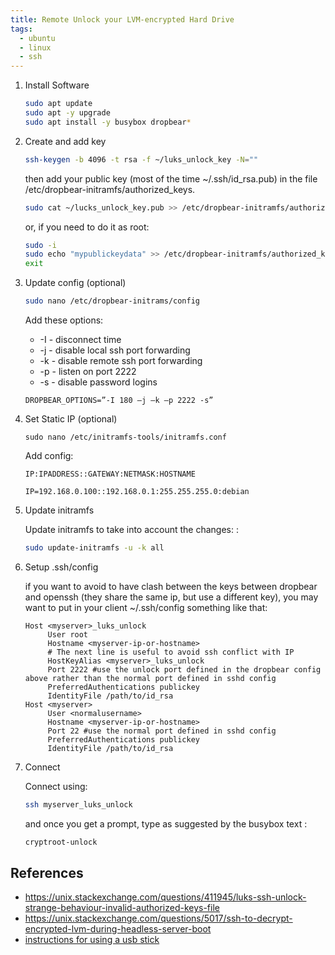 ```yaml
---
title: Remote Unlock your LVM-encrypted Hard Drive
tags:
  - ubuntu
  - linux
  - ssh
---
```




1. Install Software

    ```bash
    sudo apt update
    sudo apt -y upgrade
    sudo apt install -y busybox dropbear*
    ```

1. Create and add key

    ```bash
    ssh-keygen -b 4096 -t rsa -f ~/luks_unlock_key -N=""
    ```

    then add your public key (most of the time ~/.ssh/id_rsa.pub) in the file /etc/dropbear-initramfs/authorized_keys.
    
    ```bash
    sudo cat ~/lucks_unlock_key.pub >> /etc/dropbear-initramfs/authorized_keys
    ```
    
    or, if you need to do it as root:
    
    ```bash
    sudo -i
    sudo echo "mypublickeydata" >> /etc/dropbear-initramfs/authorized_keys
    exit
    ```

1. Update config (optional)

    ```bash
    sudo nano /etc/dropbear-initrams/config
    ```
    Add these options: 
    
    * -I - disconnect time
    * -j - disable local ssh port forwarding
    * -k - disable remote ssh port forwarding
    * -p - listen on port 2222
    * -s - disable password logins
    
    ```
    DROPBEAR_OPTIONS=”-I 180 –j –k –p 2222 -s”
    ```

1. Set Static IP (optional)

    ```
    sudo nano /etc/initramfs-tools/initramfs.conf
    ```
    
    Add config:
    
    ```
    IP:IPADDRESS::GATEWAY:NETMASK:HOSTNAME
    ```
    
    ```
    IP=192.168.0.100::192.168.0.1:255.255.255.0:debian
    ```

1. Update initramfs

    Update initramfs to take into account the changes: :

    ```bash
    sudo update-initramfs -u -k all
    ```

1. Setup .ssh/config

    if you want to avoid to have clash between the keys between dropbear and openssh (they share the same ip, but use a different key), you may want to put in your client ~/.ssh/config something like that:

    ```
    Host <myserver>_luks_unlock
         User root
         Hostname <myserver-ip-or-hostname>
         # The next line is useful to avoid ssh conflict with IP
         HostKeyAlias <myserver>_luks_unlock
         Port 2222 #use the unlock port defined in the dropbear config above rather than the normal port defined in sshd config
         PreferredAuthentications publickey
         IdentityFile /path/to/id_rsa
    Host <myserver>
         User <normalusername>
         Hostname <myserver-ip-or-hostname>
         Port 22 #use the normal port defined in sshd config
         PreferredAuthentications publickey
         IdentityFile /path/to/id_rsa
    ```

1. Connect

    Connect using:

    ```bash
    ssh myserver_luks_unlock
    ```

    and once you get a prompt, type as suggested by the busybox text :

    ```bash
    cryptroot-unlock
    ```

## References

* <https://unix.stackexchange.com/questions/411945/luks-ssh-unlock-strange-behaviour-invalid-authorized-keys-file>
* <https://unix.stackexchange.com/questions/5017/ssh-to-decrypt-encrypted-lvm-during-headless-server-boot>
* [instructions for using a usb stick](https://gist.github.com/da-n/4c77d09720f3e5989dd0f6de5fe3cbfb)

